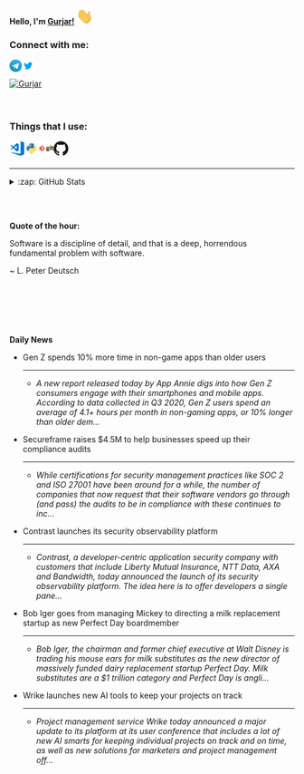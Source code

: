 #### Hello, I'm [Gurjar!](https://GurjarKing.github.io) <img src="https://raw.githubusercontent.com/ABSphreak/ABSphreak/master/gifs/Hi.gif" width="30px"></h2>


### Connect with me:

[<img align="left" alt="Gurjar | Telegram" width="22px" src="https://raw.githubusercontent.com/github/explore/80688e429a7d4ef2fca1e82350fe8e3517d3494d/topics/telegram/telegram.png" />][Telegram]
[<img align="left" alt="Gurjar | Twitter" width="22px" src="https://raw.githubusercontent.com/github/explore/80688e429a7d4ef2fca1e82350fe8e3517d3494d/topics/twitter/twitter.png" />][Twitter]
<br >
<br >
<a href="https://github.com/GurjarKing"><img src="https://komarev.com/ghpvc/?username=GurjarKing" alt="Gurjar" /></a> <br />
<br />
<br />
<!-- <br >

![](https://visitor-badge.glitch.me/badge?page_id=GurjarKing)

<br /> -->

### Things that I use:

[<img align="left" alt="Visual Studio Code" width="26px" src="https://raw.githubusercontent.com/github/explore/80688e429a7d4ef2fca1e82350fe8e3517d3494d/topics/visual-studio-code/visual-studio-code.png" />][VSCode]
[<img align="left" alt="Python" width="26px" src="https://raw.githubusercontent.com/github/explore/80688e429a7d4ef2fca1e82350fe8e3517d3494d/topics/python/python.png" />][Python]
[<img align="left" alt="Git" width="26px" src="https://raw.githubusercontent.com/github/explore/80688e429a7d4ef2fca1e82350fe8e3517d3494d/topics/git/git.png" />][Git]
[<img align="left" alt="GitHub" width="26px" src="https://raw.githubusercontent.com/github/explore/78df643247d429f6cc873026c0622819ad797942/topics/github/github.png" />][Github]

<br />
<br />

---
<details>
  <summary>:zap: GitHub Stats</summary>

<img align="left" alt="Gurjar's Github Stats" src="https://github-readme-stats.vercel.app/api?username=GurjarKing&show_icons=true&hide_border=true&count_private=true&include_all_commit=true&theme=algolia" />

</details>

<!-- ### 🔔 My latest tweet
<a href="https://twitter.com/Gurjar_King43" target="_blank">
	<img src="https://github.com/GurjarKing/GurjarKing/raw/master/tweet.png" width="70%" align="center" alt="Click to view on Twitter" title="My latest tweet, as an image"/>
</a> -->
<br>

<pre>

</pre>

**Quote of the hour:**

Software is a discipline of detail, and that is a deep, horrendous fundamental problem with software.

~ L. Peter Deutsch
<pre>

</pre>
<br>
<pre>


</pre>
<strong>Daily News</strong>
  
  - Gen Z spends 10% more time in non-game apps than older users
     <hr/>
     
      - *A new report released today by App Annie digs into how Gen Z consumers engage with their smartphones and mobile apps. According to data collected in Q3 2020, Gen Z users spend an average of 4.1+ hours per month in non-gaming apps, or 10% longer than older dem…*
     
  - Secureframe raises $4.5M to help businesses speed up their compliance audits
      <hr/>
      
      - *While certifications for security management practices like SOC 2 and ISO 27001 have been around for a while, the number of companies that now request that their software vendors go through (and pass) the audits to be in compliance with these continues to inc…*
      
  - Contrast launches its security observability platform
      <hr/>
      
      - *Contrast, a developer-centric application security company with customers that include Liberty Mutual Insurance, NTT Data, AXA and Bandwidth, today announced the launch of its security observability platform. The idea here is to offer developers a single pane…*
      
  - Bob Iger goes from managing Mickey to directing a milk replacement startup as new Perfect Day boardmember
      <hr/>
      
      - *Bob Iger, the chairman and former chief executive at Walt Disney is trading his mouse ears for milk substitutes as the new director of massively funded dairy replacement startup Perfect Day. Milk substitutes are a $1 trillion category and Perfect Day is angli…*
       
  - Wrike launches new AI tools to keep your projects on track
      <hr/>
       
       - *Project management service Wrike today announced a major update to its platform at its user conference that includes a lot of new AI smarts for keeping individual projects on track and on time, as well as new solutions for marketers and project management off…*
      

<br />

[VSCode]: https://code.visualstudio.com/
[Python]: https://www.python.org/
[Git]: https://git-scm.com/
[Github]: https://github.com/
[Telegram]: https://t.me/Gurjar_King/
[Twitter]: https://twitter.com/Gurjar_King43/
